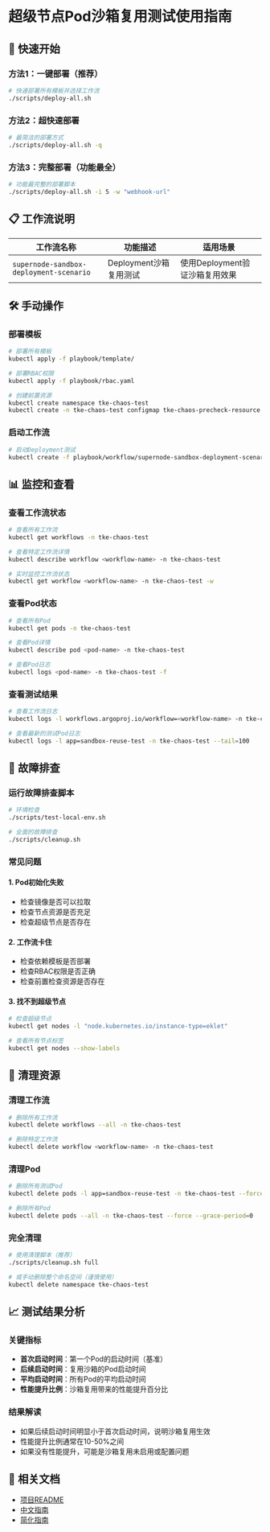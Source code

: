 # 超级节点Pod沙箱复用测试使用指南

## 🚀 快速开始

### 方法1：一键部署（推荐）
```bash
# 快速部署所有模板并选择工作流
./scripts/deploy-all.sh
```

### 方法2：超快速部署
```bash
# 最简洁的部署方式
./scripts/deploy-all.sh -q
```

### 方法3：完整部署（功能最全）
```bash
# 功能最完整的部署脚本
./scripts/deploy-all.sh -i 5 -w "webhook-url"
```

## 📋 工作流说明

| 工作流名称 | 功能描述 | 适用场景 |
|-----------|----------|----------|
| `supernode-sandbox-deployment-scenario` | Deployment沙箱复用测试 | 使用Deployment验证沙箱复用效果 |

## 🛠️ 手动操作

### 部署模板
```bash
# 部署所有模板
kubectl apply -f playbook/template/

# 部署RBAC权限
kubectl apply -f playbook/rbac.yaml

# 创建前置资源
kubectl create namespace tke-chaos-test
kubectl create -n tke-chaos-test configmap tke-chaos-precheck-resource --from-literal=empty=""
```

### 启动工作流
```bash
# 启动Deployment测试
kubectl create -f playbook/workflow/supernode-sandbox-deployment-scenario.yaml
```

## 📊 监控和查看

### 查看工作流状态
```bash
# 查看所有工作流
kubectl get workflows -n tke-chaos-test

# 查看特定工作流详情
kubectl describe workflow <workflow-name> -n tke-chaos-test

# 实时监控工作流状态
kubectl get workflow <workflow-name> -n tke-chaos-test -w
```

### 查看Pod状态
```bash
# 查看所有Pod
kubectl get pods -n tke-chaos-test

# 查看Pod详情
kubectl describe pod <pod-name> -n tke-chaos-test

# 查看Pod日志
kubectl logs <pod-name> -n tke-chaos-test -f
```

### 查看测试结果
```bash
# 查看工作流日志
kubectl logs -l workflows.argoproj.io/workflow=<workflow-name> -n tke-chaos-test

# 查看最新的测试Pod日志
kubectl logs -l app=sandbox-reuse-test -n tke-chaos-test --tail=100
```

## 🔧 故障排查

### 运行故障排查脚本
```bash
# 环境检查
./scripts/test-local-env.sh

# 全面的故障排查
./scripts/cleanup.sh
```

### 常见问题

#### 1. Pod初始化失败
- 检查镜像是否可以拉取
- 检查节点资源是否充足
- 检查超级节点是否存在

#### 2. 工作流卡住
- 检查依赖模板是否部署
- 检查RBAC权限是否正确
- 检查前置检查资源是否存在

#### 3. 找不到超级节点
```bash
# 检查超级节点
kubectl get nodes -l "node.kubernetes.io/instance-type=eklet"

# 查看所有节点标签
kubectl get nodes --show-labels
```

## 🧹 清理资源

### 清理工作流
```bash
# 删除所有工作流
kubectl delete workflows --all -n tke-chaos-test

# 删除特定工作流
kubectl delete workflow <workflow-name> -n tke-chaos-test
```

### 清理Pod
```bash
# 删除所有测试Pod
kubectl delete pods -l app=sandbox-reuse-test -n tke-chaos-test --force --grace-period=0

# 删除所有Pod
kubectl delete pods --all -n tke-chaos-test --force --grace-period=0
```

### 完全清理
```bash
# 使用清理脚本（推荐）
./scripts/cleanup.sh full

# 或手动删除整个命名空间（谨慎使用）
kubectl delete namespace tke-chaos-test
```

## 📈 测试结果分析

### 关键指标
- **首次启动时间**：第一个Pod的启动时间（基准）
- **后续启动时间**：复用沙箱的Pod启动时间
- **平均启动时间**：所有Pod的平均启动时间
- **性能提升比例**：沙箱复用带来的性能提升百分比

### 结果解读
- 如果后续启动时间明显小于首次启动时间，说明沙箱复用生效
- 性能提升比例通常在10-50%之间
- 如果没有性能提升，可能是沙箱复用未启用或配置问题

## 🔗 相关文档
- [项目README](README.md)
- [中文指南](README_zh.md)
- [简化指南](USAGE_SIMPLE.md)